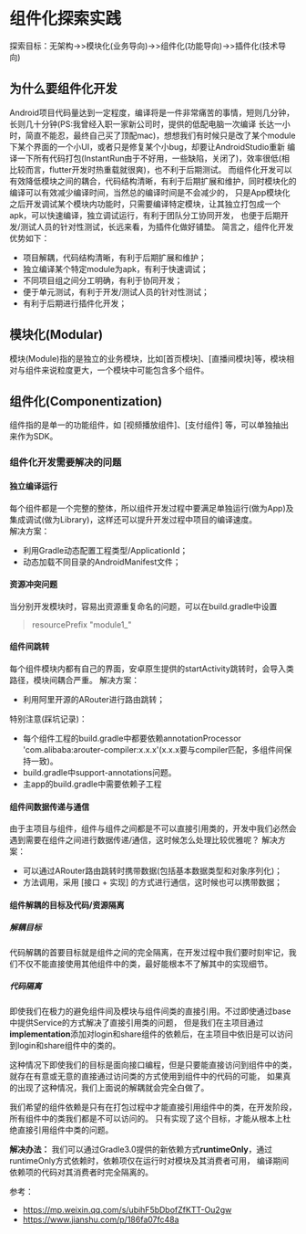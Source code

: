 # 组件化探索实践
探索目标：无架构->>模块化(业务导向)->>组件化(功能导向)->>插件化(技术导向)

## 为什么要组件化开发
Android项目代码量达到一定程度，编译将是一件非常痛苦的事情，短则几分钟，长则几十分钟(PS:我曾经入职一家新公司时，提供的低配电脑一次编译
长达一小时，简直不能忍，最终自己买了顶配mac)，想想我们有时候只是改了某个module下某个界面的一个小UI，或者只是修复某个小bug，却要让AndroidStudio重新
编译一下所有代码打包(InstantRun由于不好用，一些缺陷，关闭了)，效率很低(相比较而言，flutter开发时热重载就很爽)，也不利于后期测试。
而组件化开发可以有效降低模块之间的耦合，代码结构清晰，有利于后期扩展和维护，同时模块化的编译可以有效减少编译时间，当然总的编译时间是不会减少的，
只是App模块化之后开发调试某个模块内功能时，只需要编译特定模块，让其独立打包成一个apk，可以快速编译，独立调试运行，有利于团队分工协同开发，
也便于后期开发/测试人员的针对性测试，长远来看，为插件化做好铺垫。
简言之，组件化开发优势如下：
- 项目解耦，代码结构清晰，有利于后期扩展和维护；
- 独立编译某个特定module为apk，有利于快速调试；
- 不同项目组之间分工明确，有利于协同开发；
- 便于单元测试，有利于开发/测试人员的针对性测试；
- 有利于后期进行插件化开发；

## 模块化(Modular)
模块(Module)指的是独立的业务模块，比如[首页模块]、[直播间模块]等，模块相对与组件来说粒度更大，一个模块中可能包含多个组件。

## 组件化(Componentization)
组件指的是单一的功能组件，如 [视频播放组件]、[支付组件] 等，可以单独抽出来作为SDK。

### 组件化开发需要解决的问题
#### 独立编译运行
每个组件都是一个完整的整体，所以组件开发过程中要满足单独运行(做为App)及集成调试(做为Library)，这样还可以提升开发过程中项目的编译速度。  
解决方案：
- 利用Gradle动态配置工程类型/ApplicationId；
- 动态加载不同目录的AndroidManifest文件；

#### 资源冲突问题
当分别开发模块时，容易出资源重复命名的问题，可以在build.gradle中设置
> resourcePrefix "module1_"


#### 组件间跳转
每个组件模块内都有自己的界面，安卓原生提供的startActivity跳转时，会导入类路径，模块间耦合严重。
解决方案：
- 利用阿里开源的ARouter进行路由跳转；

特别注意(踩坑记录)：
- 每个组件工程的build.gradle中都要依赖annotationProcessor 'com.alibaba:arouter-compiler:x.x.x'(x.x.x要与compiler匹配，多组件间保持一致)。
- build.gradle中support-annotations问题。
- 主app的build.gradle中需要依赖子工程

#### 组件间数据传递与通信
由于主项目与组件，组件与组件之间都是不可以直接引用类的，开发中我们必然会遇到需要在组件之间进行数据传递/通信，这时候怎么处理比较优雅呢？
解决方案：
- 可以通过ARouter路由跳转时携带数据(包括基本数据类型和对象序列化)；
- 方法调用，采用 [接口 + 实现] 的方式进行通信，这时候也可以携带数据；

#### 组件解耦的目标及代码/资源隔离
##### 解耦目标
代码解耦的首要目标就是组件之间的完全隔离，在开发过程中我们要时刻牢记，我们不仅不能直接使用其他组件中的类，最好能根本不了解其中的实现细节。

##### 代码隔离
即使我们在极力的避免组件间及模块与组件间类的直接引用。不过即使通过base中提供Service的方式解决了直接引用类的问题，
但是我们在主项目通过**implementation**添加对login和share组件的依赖后，在主项目中依旧是可以访问到login和share组件中的类的。
  
这种情况下即使我们的目标是面向接口编程，但是只要能直接访问到组件中的类，就存在有意或无意的直接通过访问类的方式使用到组件中的代码的可能，
如果真的出现了这种情况，我们上面说的解耦就会完全白做了。
  
我们希望的组件依赖是只有在打包过程中才能直接引用组件中的类，在开发阶段，所有组件中的类我们都是不可以访问的。
只有实现了这个目标，才能从根本上杜绝直接引用组件中类的问题。

**解决办法：**
我们可以通过Gradle3.0提供的新依赖方式**runtimeOnly**，通过runtimeOnly方式依赖时，依赖项仅在运行时对模块及其消费者可用，
编译期间依赖项的代码对其消费者时完全隔离的。


参考：
- https://mp.weixin.qq.com/s/ubihF5bDbofZfKTT-Ou2gw
- https://www.jianshu.com/p/186fa07fc48a